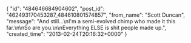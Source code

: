  {
   "id": "484646684904602",
   "post_id": "462493170453287_484610801574857",
   "from_name": "Scott Duncan",
   "message": "And still...\nI'm a semi-evolved chimp who made it this far.\n\nSo are you.\n\nEverything ELSE is shit people made up.",
   "created_time": "2013-02-24T20:16:32+0000"
 }
